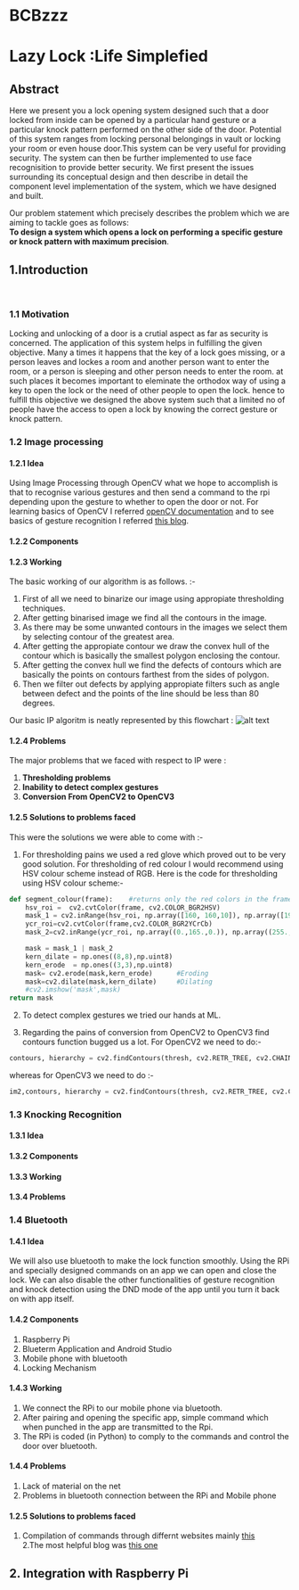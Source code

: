# BCBzzz



# Lazy Lock :Life Simplefied

## Abstract

Here we present you a lock opening system designed such that a door locked from inside can be opened by a particular hand gesture or a particular knock pattern performed on the other side of the door. Potential of this system ranges from locking personal belongings in vault or locking your room or even house door.This system can be very useful for providing security. The system can then be further implemented to use face recognisition to provide better security. We first present the issues surrounding its conceptual design and then describe in detail the component level implementation of the system, which we have designed and built. 

Our problem statement which precisely describes the problem which we are aiming to tackle goes as follows: </br>
**To design a system which opens a lock on performing a specific gesture or knock pattern with maximum precision**.

## 1.Introduction
</br>

### 1.1 Motivation
Locking and unlocking of a door is a crutial aspect as far as security is concerned. The application of this system helps in fulfilling the given objective. Many a times it happens that the key of a lock goes missing, or a person leaves and lockes a room and another person want to enter the room, or a person is sleeping and other person needs to enter the room. at such places it becomes important to eleminate the orthodox way of using a key to open the lock or the need of other people to open the lock. hence to fulfill this objective we designed the above system such that a limited no of people have the access to open a lock by knowing the correct gesture or knock pattern. 

### 1.2 Image processing
#### 1.2.1 Idea
Using Image Processing through OpenCV what we hope to accomplish is that to recognise various gestures and then send a command to the rpi depending upon the gesture to whether to open the door or not. For learning basics of OpenCV I referred [openCV documentation](http://opencv-python-tutroals.readthedocs.io/en/latest/py_tutorials/py_tutorials.html) and to see basics of gesture recognition I referred [this blog](http://creat-tabu.blogspot.in/2013/08/opencv-python-hand-gesture-recognition.html).
#### 1.2.2 Components
#### 1.2.3 Working
The basic working of our algorithm is as follows. :-
1. First of all we need to binarize our image using appropiate thresholding techniques.
2. After getting binarised image we find all the contours in the image.
3. As there may be some unwanted contours in the images we select them by selecting contour of the greatest area.
4. After getting the appropiate contour we draw the convex hull of the contour which is basically the smallest polygon enclosing the contour.
5. After getting the convex hull we find the defects of contours which are basically the points on contours farthest from the sides of polygon.
6. Then we filter out defects by applying appropiate filters such as angle between defect and the points of the line should be less than 80 degrees.

Our basic IP algoritm is neatly represented by this flowchart :
![alt text](https://github.com/singhalanirudh18/itsp/blob/master/images/gesture_flowchart.png)

#### 1.2.4 Problems
The major problems that we faced with respect to IP were :
 1. **Thresholding problems** 
 2. **Inability to detect complex gestures**
 3. **Conversion From OpenCV2 to OpenCV3**
 
#### 1.2.5 Solutions to problems faced
 This were the solutions we were able to come with :-
 1.  For thresholding pains we used a red glove which proved out to be very good solution. For thresholding of red colour I would recommend using HSV colour scheme instead of RGB. Here is the code for thresholding using HSV colour scheme:-
 
 ```python
 def segment_colour(frame):    #returns only the red colors in the frame
     hsv_roi =  cv2.cvtColor(frame, cv2.COLOR_BGR2HSV)
     mask_1 = cv2.inRange(hsv_roi, np.array([160, 160,10]), np.array([190,255,255]))
     ycr_roi=cv2.cvtColor(frame,cv2.COLOR_BGR2YCrCb)
     mask_2=cv2.inRange(ycr_roi, np.array((0.,165.,0.)), np.array((255.,255.,255.)))
 
     mask = mask_1 | mask_2
     kern_dilate = np.ones((8,8),np.uint8)
     kern_erode  = np.ones((3,3),np.uint8)
     mask= cv2.erode(mask,kern_erode)      #Eroding
     mask=cv2.dilate(mask,kern_dilate)     #Dilating
     #cv2.imshow('mask',mask)
 return mask
 ```
 2. To detect complex gestures we tried our hands at ML.
 
 3. Regarding the pains of conversion from OpenCV2 to OpenCV3 find contours function bugged us a lot. For OpenCV2 we need to do:-
 ```python
 contours, hierarchy = cv2.findContours(thresh, cv2.RETR_TREE, cv2.CHAIN_APPROX_SIMPLE)
 ````
 whereas for OpenCV3 we need to do :-
 ```python
 im2,contours, hierarchy = cv2.findContours(thresh, cv2.RETR_TREE, cv2.CHAIN_APPROX_SIMPLE)
 ```


### 1.3 Knocking Recognition
#### 1.3.1 Idea
#### 1.3.2 Components
#### 1.3.3 Working
#### 1.3.4 Problems


### 1.4 Bluetooth
#### 1.4.1 Idea
We will also use bluetooth to make the lock function smoothly. Using the RPi and specially designed commands on an app we can open and close the lock. We can also disable the other functionalities of gesture recognition and knock detection using the DND mode of the app until you turn it back on with app itself.
#### 1.4.2 Components
  1. Raspberry Pi
  2. Blueterm Application and Android Studio
  3. Mobile phone with bluetooth
  4. Locking Mechanism
#### 1.4.3 Working
  1. We connect the RPi to our mobile phone via bluetooth.
  2. After pairing and opening the specific app, simple command which when punched in the app are transmitted to the Rpi. 
  3. The RPi is coded (in Python) to comply to the commands and control the door over bluetooth.
  

#### 1.4.4 Problems
 1. Lack of material on the net
 2. Problems in bluetooth connection between the RPi and Mobile phone
#### 1.2.5 Solutions to problems faced
 1. Compilation of commands through differnt websites mainly [this](https://spidyhero.wordpress.com/2016/03/15/using-smart-phone-android-to-control-led-on-raspberry-pi-3-through-bluetooth-connection/)</br>2.The most helpful blog was [this one](https://www.cnet.com/how-to/how-to-setup-bluetooth-on-a-raspberry-pi-3/)
## 2. Integration with Raspberry Pi


